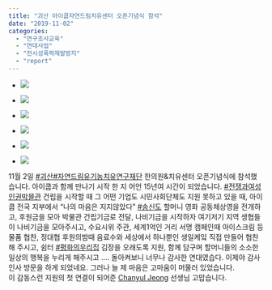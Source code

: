 ```yaml
---
title: "괴산 아이쿱자연드림치유센터 오픈기념식 참석"
date: "2019-11-02"
categories: 
  - "연구조사교육"
  - "연대사업"
  - "전시성폭력재발방지"
  - "report"
---
```


- ![](https://womenandwar.net/kr/wp-content/uploads/2019/11/75371529_2756150941082568_2131316682428252160_o-1024x768.jpg)
    
- ![](https://womenandwar.net/kr/wp-content/uploads/2019/11/72713805_2756150977749231_6523437981204742144_o-1024x768.jpg)
    
- ![](https://womenandwar.net/kr/wp-content/uploads/2019/11/73375579_2756151067749222_3264680873064136704_o-1024x768.jpg)
    
- ![](https://womenandwar.net/kr/wp-content/uploads/2019/11/74505868_2756151097749219_232250150372769792_o-1024x768.jpg)
    
- ![](https://womenandwar.net/kr/wp-content/uploads/2019/11/76765593_2756151244415871_2707284308061585408_o-1-1024x768.jpg)
    
- ![](https://womenandwar.net/kr/wp-content/uploads/2019/11/74496179_2756151301082532_5255630533836144640_o-1024x768.jpg)
    

11월 2일 [#괴산](https://www.facebook.com/hashtag/%EA%B4%B4%EC%82%B0?source=feed_text&epa=HASHTAG&__xts__%5B0%5D=68.ARAWaz7CB1sWlQkP7BNX2OyMfka4TweoOLmynelHfjdjTls1GGep-ccv3mMX_OKQ-PjZ6cNoStZ3GdyWsbV7ZvBZRRS_GkHSDI9nViOd9yUeDOiKCQccEBpksjGZq69DxpJ1N2j-pvEkHSJ63AU2GbGkLob6yyeg4DEbmCIm5_ykpn4ALmXxexBRtwy-yw50ET8n9T3Z6ob5FVwjBCx56OspgMGfXt_acHvVy0wnYUVKizGp8z-SLElukuqEA1EAOu5I_Z7IZrMbMAhKzfT7_03PCieIKQPtZlnij35AavBxFyddY7y_psKNexqTWUn5NrfW4GQUapiH4pWQ60jcMOpesQ&__tn__=%2ANKH-R)[#자연드림유기농치유연구재단](https://www.facebook.com/hashtag/%EC%9E%90%EC%97%B0%EB%93%9C%EB%A6%BC%EC%9C%A0%EA%B8%B0%EB%86%8D%EC%B9%98%EC%9C%A0%EC%97%B0%EA%B5%AC%EC%9E%AC%EB%8B%A8?source=feed_text&epa=HASHTAG&__xts__%5B0%5D=68.ARAWaz7CB1sWlQkP7BNX2OyMfka4TweoOLmynelHfjdjTls1GGep-ccv3mMX_OKQ-PjZ6cNoStZ3GdyWsbV7ZvBZRRS_GkHSDI9nViOd9yUeDOiKCQccEBpksjGZq69DxpJ1N2j-pvEkHSJ63AU2GbGkLob6yyeg4DEbmCIm5_ykpn4ALmXxexBRtwy-yw50ET8n9T3Z6ob5FVwjBCx56OspgMGfXt_acHvVy0wnYUVKizGp8z-SLElukuqEA1EAOu5I_Z7IZrMbMAhKzfT7_03PCieIKQPtZlnij35AavBxFyddY7y_psKNexqTWUn5NrfW4GQUapiH4pWQ60jcMOpesQ&__tn__=%2ANKH-R) 한의원&치유센터 오픈기념식에 참석했습니다. 아이쿱과 함께 만나기 시작 한 지 어언 15년여 시간이 되었습니다. [#전쟁과여성인권박믈관](https://www.facebook.com/hashtag/%EC%A0%84%EC%9F%81%EA%B3%BC%EC%97%AC%EC%84%B1%EC%9D%B8%EA%B6%8C%EB%B0%95%EB%AF%88%EA%B4%80?source=feed_text&epa=HASHTAG&__xts__%5B0%5D=68.ARAWaz7CB1sWlQkP7BNX2OyMfka4TweoOLmynelHfjdjTls1GGep-ccv3mMX_OKQ-PjZ6cNoStZ3GdyWsbV7ZvBZRRS_GkHSDI9nViOd9yUeDOiKCQccEBpksjGZq69DxpJ1N2j-pvEkHSJ63AU2GbGkLob6yyeg4DEbmCIm5_ykpn4ALmXxexBRtwy-yw50ET8n9T3Z6ob5FVwjBCx56OspgMGfXt_acHvVy0wnYUVKizGp8z-SLElukuqEA1EAOu5I_Z7IZrMbMAhKzfT7_03PCieIKQPtZlnij35AavBxFyddY7y_psKNexqTWUn5NrfW4GQUapiH4pWQ60jcMOpesQ&__tn__=%2ANKH-R) 건립을 시작할 때 그 어떤 기업도 시민사회단체도 지원 못하고 있을 때, 아이쿱 전국 지부에서 “나의 마음은 지지않았다” [#송신도](https://www.facebook.com/hashtag/%EC%86%A1%EC%8B%A0%EB%8F%84?source=feed_text&epa=HASHTAG&__xts__%5B0%5D=68.ARAWaz7CB1sWlQkP7BNX2OyMfka4TweoOLmynelHfjdjTls1GGep-ccv3mMX_OKQ-PjZ6cNoStZ3GdyWsbV7ZvBZRRS_GkHSDI9nViOd9yUeDOiKCQccEBpksjGZq69DxpJ1N2j-pvEkHSJ63AU2GbGkLob6yyeg4DEbmCIm5_ykpn4ALmXxexBRtwy-yw50ET8n9T3Z6ob5FVwjBCx56OspgMGfXt_acHvVy0wnYUVKizGp8z-SLElukuqEA1EAOu5I_Z7IZrMbMAhKzfT7_03PCieIKQPtZlnij35AavBxFyddY7y_psKNexqTWUn5NrfW4GQUapiH4pWQ60jcMOpesQ&__tn__=%2ANKH-R) 할머니 영화 공동체상영을 전개하고, 후원금을 모아 박물관 건립기금로 전달, 나비기금을 시작하자 여기저기 지역 생협들이 나비기금을 모아주시고, 수요시위 주관, 세계1억인 거리 서명 캠페인때 아이스크림 등 물품 협찬, 정대협 후원의밤때 음료수와 세상에서 하나뿐인 생일케잌 직접 만들어 협찬해 주시고, 쉼터 [#평화의우리집](https://www.facebook.com/hashtag/%ED%8F%89%ED%99%94%EC%9D%98%EC%9A%B0%EB%A6%AC%EC%A7%91?source=feed_text&epa=HASHTAG&__xts__%5B0%5D=68.ARAWaz7CB1sWlQkP7BNX2OyMfka4TweoOLmynelHfjdjTls1GGep-ccv3mMX_OKQ-PjZ6cNoStZ3GdyWsbV7ZvBZRRS_GkHSDI9nViOd9yUeDOiKCQccEBpksjGZq69DxpJ1N2j-pvEkHSJ63AU2GbGkLob6yyeg4DEbmCIm5_ykpn4ALmXxexBRtwy-yw50ET8n9T3Z6ob5FVwjBCx56OspgMGfXt_acHvVy0wnYUVKizGp8z-SLElukuqEA1EAOu5I_Z7IZrMbMAhKzfT7_03PCieIKQPtZlnij35AavBxFyddY7y_psKNexqTWUn5NrfW4GQUapiH4pWQ60jcMOpesQ&__tn__=%2ANKH-R) 김장을 오래도록 지원, 함께 담구며 할머니들의 소소한 일상의 행복을 누리게 해주시고 .... 돌아켜보니 너무나 감사한 연대였습다. 이제야 감사 인사 방문을 하게 되었네요. 그러나 늘 제 마음은 고마움이 머물러 있었습니다.  
이 감동스런 지원의 첫 연결이 되어준 [Chanyul Jeong](https://www.facebook.com/chanyul.jeong?__tn__=KH-R&eid=ARBR4U5rQaMdoa_MfZ3Ff1iGM-FOBbDhPFeJSywetBJDcyfVgghFCcikIvgjeA-ABxi5qtWg-HGNX4zs&fref=mentions&__xts__%5B0%5D=68.ARAWaz7CB1sWlQkP7BNX2OyMfka4TweoOLmynelHfjdjTls1GGep-ccv3mMX_OKQ-PjZ6cNoStZ3GdyWsbV7ZvBZRRS_GkHSDI9nViOd9yUeDOiKCQccEBpksjGZq69DxpJ1N2j-pvEkHSJ63AU2GbGkLob6yyeg4DEbmCIm5_ykpn4ALmXxexBRtwy-yw50ET8n9T3Z6ob5FVwjBCx56OspgMGfXt_acHvVy0wnYUVKizGp8z-SLElukuqEA1EAOu5I_Z7IZrMbMAhKzfT7_03PCieIKQPtZlnij35AavBxFyddY7y_psKNexqTWUn5NrfW4GQUapiH4pWQ60jcMOpesQ) 선생님 고맙습니다.
